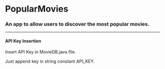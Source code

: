 # PopularMovies
### An app to allow users to discover the most popular movies.


---
#### API Key Insertion
Insert API Key in MovieDB.java file.

Just append key in string constant API_KEY.